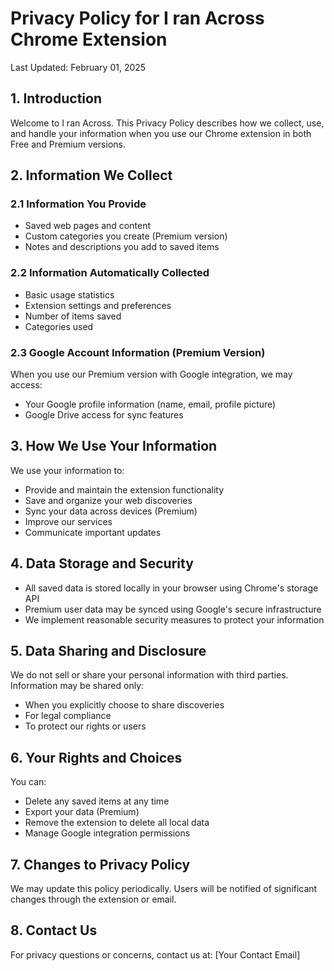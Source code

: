 # Privacy Policy for I ran Across Chrome Extension

Last Updated: February 01, 2025

## 1. Introduction
Welcome to I ran Across. This Privacy Policy describes how we collect, use, and handle your information when you use our Chrome extension in both Free and Premium versions.

## 2. Information We Collect

### 2.1 Information You Provide
- Saved web pages and content
- Custom categories you create (Premium version)
- Notes and descriptions you add to saved items

### 2.2 Information Automatically Collected
- Basic usage statistics
- Extension settings and preferences
- Number of items saved
- Categories used

### 2.3 Google Account Information (Premium Version)
When you use our Premium version with Google integration, we may access:
- Your Google profile information (name, email, profile picture)
- Google Drive access for sync features

## 3. How We Use Your Information
We use your information to:
- Provide and maintain the extension functionality
- Save and organize your web discoveries
- Sync your data across devices (Premium)
- Improve our services
- Communicate important updates

## 4. Data Storage and Security
- All saved data is stored locally in your browser using Chrome's storage API
- Premium user data may be synced using Google's secure infrastructure
- We implement reasonable security measures to protect your information

## 5. Data Sharing and Disclosure
We do not sell or share your personal information with third parties. Information may be shared only:
- When you explicitly choose to share discoveries
- For legal compliance
- To protect our rights or users

## 6. Your Rights and Choices
You can:
- Delete any saved items at any time
- Export your data (Premium)
- Remove the extension to delete all local data
- Manage Google integration permissions

## 7. Changes to Privacy Policy
We may update this policy periodically. Users will be notified of significant changes through the extension or email.

## 8. Contact Us
For privacy questions or concerns, contact us at: [Your Contact Email]
